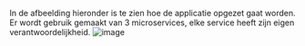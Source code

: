In de afbeelding hieronder is te zien hoe de applicatie opgezet gaat worden. Er wordt gebruik gemaakt van 3 microservices, elke service heeft zijn eigen verantwoordelijkheid.
![image](https://user-images.githubusercontent.com/55428530/196943699-18e22ad8-a5f8-43dc-a7cd-cc337bf35b2a.png)

